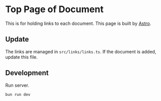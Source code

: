 # Top Page of Document

This is for holding links to each document.
This page is built by [Astro](https://astro.build/).

## Update

The links are managed in `src/links/links.ts`. If the document is added, update this file.

## Development

Run server.

```bash
bun run dev
```
